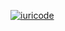 [![iuricode](https://github-readme-stats.vercel.app/api/top-langs/?username=BrunoKaue-02&hide=html&layout=compact&theme=default)](https://github.com/anuraghazra/github-readme-stats)
